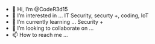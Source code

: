 - 👋 Hi, I’m @CodeR3d15
- 👀 I’m interested in ... IT Security, securty +, coding, IoT
- 🌱 I’m currently learning ... Security +
- 💞️ I’m looking to collaborate on ... 
- 📫 How to reach me ...

<!---
CodeR3d15/CodeR3d15 is a ✨ special ✨ repository because its `README.md` (this file) appears on your GitHub profile.
You can click the Preview link to take a look at your changes.
--->
